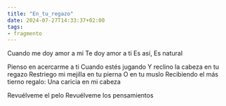 ```yaml
---
title: "En_tu_regazo"
date: 2024-07-27T14:33:37+02:00
tags:
- fragmento
---
```



Cuando me doy amor a mi
Te doy amor a ti
Es así,
Es natural

Pienso en acercarme a ti
Cuando estés jugando 
Y reclino la cabeza en tu regazo
Restriego mi mejilla en tu pierna
O en tu muslo
Recibiendo el más tierno regalo:
Una caricia en mi cabeza

Revuélveme el pelo 
Revuélveme los pensamientos

